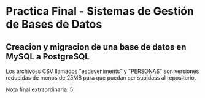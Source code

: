 # Practica Final - Sistemas de Gestión de Bases de Datos

## Creacion y migracion de una base de datos en MySQL a PostgreSQL

Los archivoss CSV llamados "esdeveniments" y "PERSONAS" son versiones reducidas de menos de 25MB para que puedan ser subidass al repositorio.

Nota final extraordinaria: 5

